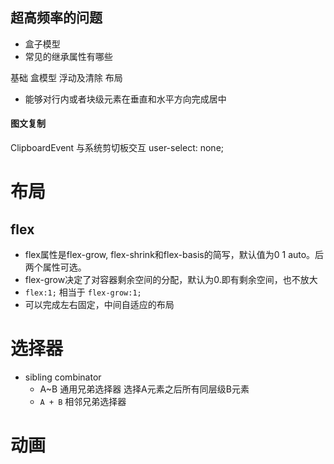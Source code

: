 ## 超高频率的问题 
+ 盒子模型
+ 常见的继承属性有哪些

基础
盒模型  浮动及清除  布局  
+ 能够对行内或者块级元素在垂直和水平方向完成居中


#### 图文复制
ClipboardEvent 与系统剪切板交互
user-select: none;

# 布局
## flex
+ flex属性是flex-grow, flex-shrink和flex-basis的简写，默认值为0 1 auto。后两个属性可选。
+ flex-grow决定了对容器剩余空间的分配，默认为0.即有剩余空间，也不放大
+ `flex:1;` 相当于 `flex-grow:1;`
+ 可以完成左右固定，中间自适应的布局

# 选择器
+ sibling combinator
  + A~B 通用兄弟选择器 选择A元素之后所有同层级B元素
  + `A + B`  相邻兄弟选择器

# 动画
